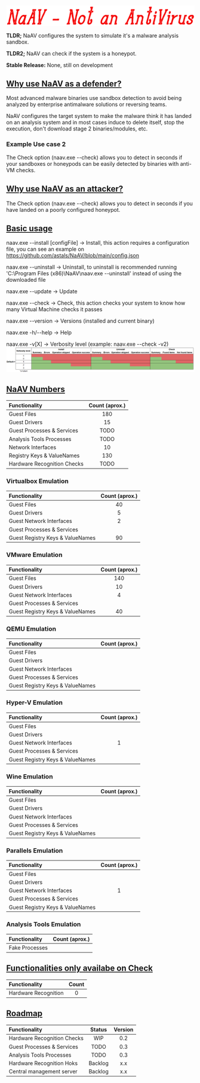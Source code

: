 <p align="center">
<img src="https://raw.githubusercontent.com/astals/NaAv/main/logo.png" />

**TLDR;** NaAV configures the system to simulate it's a malware analysis sandbox.

**TLDR2;** NaAV can check if the system is a honeypot.

**Stable Release:** None, still on development

## <ins>Why use NaAV as a defender?</ins>

Most advanced malware binaries use sandbox detection to avoid being analyzed by enterprise antimalware solutions or reversing teams.

NaAV configures the target system to make the malware think it has landed on an analysis system and in most cases induce to delete itself, stop the execution, don't download stage 2 binaries/modules, etc.

### Example Use case 2
The Check option (naav.exe --check) allows you to detect in seconds if your sandboxes or honeypods can be easily detected by binaries with anti-VM checks.

## <ins>Why use NaAV as an attacker?</ins>

The Check option (naav.exe --check) allows you to detect in seconds if you have landed on a poorly configured honeypot.

## <ins>Basic usage</ins>
naav.exe --install [configFile] -> Install, this action requires a configuration file, you can see an example on https://github.com/astals/NaAV/blob/main/config.json

naav.exe --uninstall -> Uninstall, to uninstall is recommended running 'C:\\Program Files (x86)\\NaAV\\naav.exe --uninstall' instead of using the downloaded file

naav.exe --update -> Update

naav.exe --check -> Check, this action checks your system to know how many Virtual Machine checks it passes

naav.exe --version -> Versions (installed and current binary)

naav.exe -h/--help -> Help

naav.exe -v[X] -> Verbosity level (example: naav.exe --check -v2)
<img src="https://raw.githubusercontent.com/astals/NaAv/main/vebosityLevels.png" />

## <ins>NaAV Numbers</ins>
|Functionality | Count (aprox.) |
|:-------------|:-------------:|
| Guest Files | 180 |
| Guest Drivers | 15 |
| Guest Processes & Services | TODO |
| Analysis Tools Processes | TODO |
| Network Interfaces | 10 |
| Registry Keys & ValueNames | 130 |
| Hardware Recognition Checks | TODO |

### Virtualbox Emulation
|Functionality | Count (aprox.) |
|:-------------|:-------------:|
| Guest Files | 40 |
| Guest Drivers | 5 |
| Guest Network Interfaces | 2 |
| Guest Processes & Services | |
| Guest Registry Keys & ValueNames | 90 |

### VMware Emulation
|Functionality | Count (aprox.) |
|:-------------|:-------------:|
| Guest Files | 140 |
| Guest Drivers | 10 |
| Guest Network Interfaces | 4 |
| Guest Processes & Services| |
| Guest Registry Keys & ValueNames | 40 |

### QEMU Emulation
|Functionality | Count (aprox.) |
|:-------------|:-------------:|
| Guest Files | |
| Guest Drivers | |
| Guest Network Interfaces | |
| Guest Processes & Services| |
| Guest Registry Keys & ValueNames | |

### Hyper-V Emulation
|Functionality | Count (aprox.) |
|:-------------|:-------------:|
| Guest Files | |
| Guest Drivers | |
| Guest Network Interfaces | 1 |
| Guest Processes & Services| |
| Guest Registry Keys & ValueNames | |

### Wine Emulation
|Functionality | Count (aprox.) |
|:-------------|:-------------:|
| Guest Files | |
| Guest Drivers | |
| Guest Network Interfaces | |
| Guest Processes & Services| |
| Guest Registry Keys & ValueNames | |

### Parallels Emulation
|Functionality | Count (aprox.) |
|:-------------|:-------------:|
| Guest Files | |
| Guest Drivers | |
| Guest Network Interfaces | 1 |
| Guest Processes & Services| |
| Guest Registry Keys & ValueNames | |

### Analysis Tools Emulation
|Functionality | Count (aprox.) |
|:-------------|:-------------:|
| Fake Processes | |



## <ins>Functionalities only availabe on Check</ins>

|Functionality | Count | 
|:-------------|:-------------:|
| Hardware Recognition | 0 |


## <ins>Roadmap</ins>

|Functionality | Status | Version | 
|:-------------|:-------------:|:-------------:|
| Hardware Recognition Checks | WIP | 0.2 |
| Guest Processes & Services | TODO | 0.3 |
| Analysis Tools Processes | TODO | 0.3 |
| Hardware Recognition Hoks | Backlog | x.x |
| Central management server | Backlog | x.x |